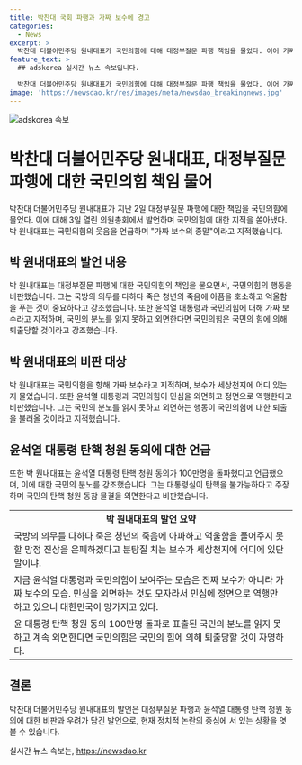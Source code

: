 ```yaml
---
title: 박찬대 국회 파행과 가짜 보수에 경고
categories:
  - News
excerpt: >
  박찬대 더불어민주당 원내대표가 국민의힘에 대해 대정부질문 파행 책임을 물었다. 이어 가짜 보수의 종말이라며 보수를 비판하고, 윤석열 대통령의 탄핵 청원 동의 100만명 돌파를 언급하며 국민의 분노를 강조했다. 그는 보수가 민심을 외면하고 국민을 무시하며 망가뜨리고 있다고 지적했다. 윤석열 대통령을 비판하면서 국민의 분노를 읽지 못하면 국민의힘이 퇴출당할 것이라 강조했다.
feature_text: >
  ## adskorea 실시간 뉴스 속보입니다.

  박찬대 더불어민주당 원내대표가 국민의힘에 대해 대정부질문 파행 책임을 물었다. 이어 가짜 보수의 종말이라며 보수를 비판하고, 윤석열 대통령의 탄핵 청원 동의 100만명 돌파를 언급하며 국민의 분노를 강조했다. 그는 보수가 민심을 외면하고 국민을 무시하며 망가뜨리고 있다고 지적했다. 윤석열 대통령을 비판하면서 국민의 분노를 읽지 못하면 국민의힘이 퇴출당할 것이라 강조했다.
image: 'https://newsdao.kr/res/images/meta/newsdao_breakingnews.jpg'
---
```


<p><img src="https://newsdao.kr/res/images/meta/newsdao_breakingnews.jpg" alt="adskorea 속보" /></p>

<h1>박찬대 더불어민주당 원내대표, 대정부질문 파행에 대한 국민의힘 책임 물어</h1>

<p data-ke-size="size16">박찬대 더불어민주당 원내대표가 지난 2일 대정부질문 파행에 대한 책임을 국민의힘에 물었다. 이에 대해 3일 열린 의원총회에서 발언하며 국민의힘에 대한 지적을 쏟아냈다. 박 원내대표는 국민의힘의 웃음을 언급하며 "가짜 보수의 종말"이라고 지적했습니다.</p>

<h2 data-ke-size="size26">박 원내대표의 발언 내용</h2>

<p data-ke-size="size16">박 원내대표는 대정부질문 파행에 대한 국민의힘의 책임을 물으면서, 국민의힘의 행동을 비판했습니다. 그는 국방의 의무를 다하다 죽은 청년의 죽음에 아픔을 호소하고 억울함을 푸는 것이 중요하다고 강조했습니다. 또한 윤석열 대통령과 국민의힘에 대해 가짜 보수라고 지적하며, 국민의 분노를 읽지 못하고 외면한다면 국민의힘은 국민의 힘에 의해 퇴출당할 것이라고 강조했습니다.</p>

<h2 data-ke-size="size26">박 원내대표의 비판 대상</h2>

<p data-ke-size="size16">박 원내대표는 국민의힘을 향해 가짜 보수라고 지적하며, 보수가 세상천지에 어디 있는지 물었습니다. 또한 윤석열 대통령과 국민의힘이 민심을 외면하고 정면으로 역행한다고 비판했습니다. 그는 국민의 분노를 읽지 못하고 외면하는 행동이 국민의힘에 대한 퇴출을 불러올 것이라고 지적했습니다.</p>

<h2 data-ke-size="size26">윤석열 대통령 탄핵 청원 동의에 대한 언급</h2>

<p data-ke-size="size16">또한 박 원내대표는 윤석열 대통령 탄핵 청원 동의가 100만명을 돌파했다고 언급했으며, 이에 대한 국민의 분노를 강조했습니다. 그는 대통령실이 탄핵을 불가능하다고 주장하며 국민의 탄핵 청원 동참 물결을 외면한다고 비판했습니다.</p>

<table>
  <tr>
    <td style="text-align: center; height: 17px;"><b>박 원내대표의 발언 요약</b></td>
  </tr>
  <tr>
    <td style="text-align: left; height: 17px;">국방의 의무를 다하다 죽은 청년의 죽음에 아파하고 억울함을 풀어주지 못할 망정 진상을 은폐하겠다고 분탕질 치는 보수가 세상천지에 어디에 있단 말이냐.</td>
  </tr>
  <tr>
    <td style="text-align: left; height: 17px;">지금 윤석열 대통령과 국민의힘이 보여주는 모습은 진짜 보수가 아니라 가짜 보수의 모습. 민심을 외면하는 것도 모자라서 민심에 정면으로 역행만 하고 있으니 대한민국이 망가지고 있다.</td>
  </tr>
  <tr>
    <td style="text-align: left; height: 17px;">윤 대통령 탄핵 청원 동의 100만명 돌파로 표출된 국민의 분노를 읽지 못하고 계속 외면한다면 국민의힘은 국민의 힘에 의해 퇴출당할 것이 자명하다.</td>
  </tr>
</table>

<h2 data-ke-size="size26">결론</h2>

<p data-ke-size="size16">박찬대 더불어민주당 원내대표의 발언은 대정부질문 파행과 윤석열 대통령 탄핵 청원 동의에 대한 비판과 우려가 담긴 발언으로, 현재 정치적 논란의 중심에 서 있는 상황을 엿볼 수 있습니다.</p>
실시간 뉴스 속보는, <a href="https://newsdao.kr" rel="dofollow">https://newsdao.kr</a>


